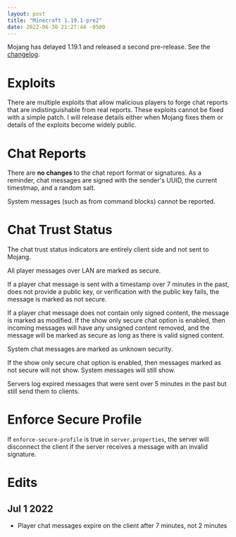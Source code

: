 ```yaml
---
layout: post
title: "Minecraft 1.19.1-pre2"
date: 2022-06-30 21:27:44 -0500
---
```


Mojang has delayed 1.19.1 and released a second pre-release. See the [changelog](https://www.minecraft.net/en-us/article/minecraft-1-19-1-pre-release-2).

# Exploits

There are multiple exploits that allow malicious players to forge chat reports that are indistinguishable from real reports. These exploits cannot be fixed with a simple patch. I will release details either when Mojang fixes them or details of the exploits become widely public.

# Chat Reports

There are **no changes** to the chat report format or signatures. As a reminder, chat messages are signed with the sender's UUID, the current timestmap, and a random salt.

System messages (such as from command blocks) cannot be reported.

# Chat Trust Status

The chat trust status indicators are entirely client side and not sent to Mojang.

All player messages over LAN are marked as secure.

If a player chat message is sent with a timestamp over 7 minutes in the past, does not provide a public key, or verification with the public key fails, the message is marked as not secure.

If a player chat message does not contain only signed content, the message is marked as modified. If the show only secure chat option is enabled, then incoming messages will have any unsigned content removed, and the message will be marked as secure as long as there is valid signed content.

System chat messages are marked as unknown security.

If the show only secure chat option is enabled, then messages marked as not secure will not show. System messages will still show.

Servers log expired messages that were sent over 5 minutes in the past but still send them to clients.

# Enforce Secure Profile

If `enforce-secure-profile` is true in `server.properties`, the server will disconnect the client if the server receives a message with an invalid signature.

# Edits

## Jul 1 2022

- Player chat messages expire on the client after 7 minutes, not 2 minutes

